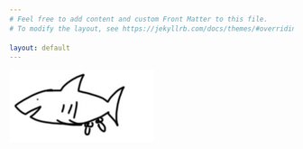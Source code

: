 ```yaml
---
# Feel free to add content and custom Front Matter to this file.
# To modify the layout, see https://jekyllrb.com/docs/themes/#overriding-theme-defaults

layout: default
---
```


<div><img src="/assets/img/dingledangle.jpg" alt=""></div>
<div><img src="https://i.giphy.com/media/KcJR87gjv90PgBguhV/giphy.webp" alt=""></div>
<div><img src="https://i.ytimg.com/vi/if-2M3K1tqk/maxresdefault.jpg" alt=""></div>